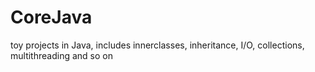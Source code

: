 # CoreJava
toy projects in Java, includes innerclasses, inheritance, I/O, collections, multithreading and so on
